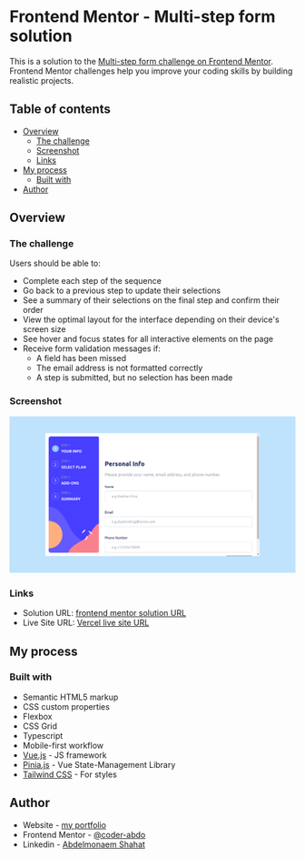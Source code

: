 # Frontend Mentor - Multi-step form solution

This is a solution to the [Multi-step form challenge on Frontend Mentor](https://www.frontendmentor.io/challenges/multistep-form-YVAnSdqQBJ). Frontend Mentor challenges help you improve your coding skills by building realistic projects.

## Table of contents

- [Overview](#overview)
  - [The challenge](#the-challenge)
  - [Screenshot](#screenshot)
  - [Links](#links)
- [My process](#my-process)
  - [Built with](#built-with)
- [Author](#author)

## Overview

### The challenge

Users should be able to:

- Complete each step of the sequence
- Go back to a previous step to update their selections
- See a summary of their selections on the final step and confirm their order
- View the optimal layout for the interface depending on their device's screen size
- See hover and focus states for all interactive elements on the page
- Receive form validation messages if:
  - A field has been missed
  - The email address is not formatted correctly
  - A step is submitted, but no selection has been made

### Screenshot

![challenge screenshot](./src/assets/images/projectscreenshot.png)

### Links

- Solution URL: [frontend mentor solution URL](https://www.frontendmentor.io/solutions/multi-step-form-npGYkY3p7X)
- Live Site URL: [Vercel live site URL](https://multi-step-form-henna-chi.vercel.app/)

## My process

### Built with

- Semantic HTML5 markup
- CSS custom properties
- Flexbox
- CSS Grid
- Typescript
- Mobile-first workflow
- [Vue.js](https://vuejs.org/) - JS framework
- [Pinia.js](https://pinia.vuejs.org/) - Vue State-Management Library
- [Tailwind CSS](https://tailwindcss.com/) - For styles

## Author

- Website - [my portfolio](https://abdelmonaem-portfolio.vercel.app/)
- Frontend Mentor - [@coder-abdo](https://www.frontendmentor.io/profile/coder-abdo)
- Linkedin - [Abdelmonaem Shahat](https://www.linkedin.com/in/abdelmonaem-shahat/)
